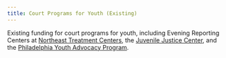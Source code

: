```yaml
---
title: Court Programs for Youth (Existing)
---
```

Existing funding for court programs for youth, including Evening Reporting Centers at [Northeast Treatment Centers](http://netcenters.org/services/juvenile-justice/#ffs-tabbed-12), the [Juvenile Justice Center](https://juvenilejustice.org/aftercare-evening-reporting-center/), and the [Philadelphia Youth Advocacy Program](https://www.yapinc.org/).